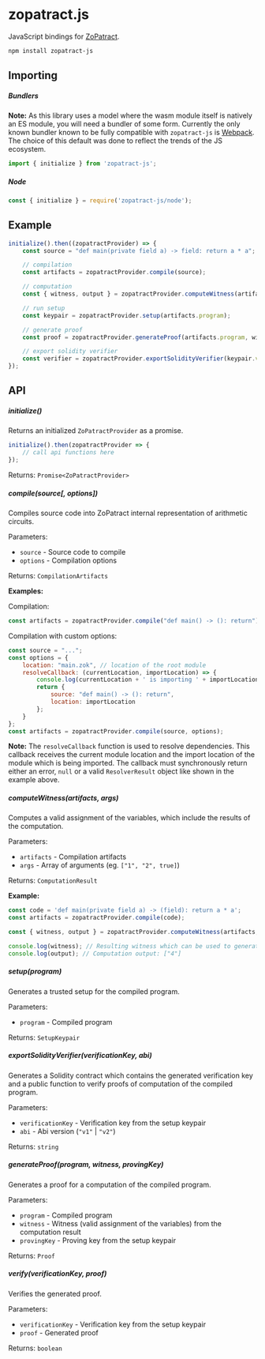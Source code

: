 # zopatract.js

JavaScript bindings for [ZoPatract](https://github.com/Zopatract/ZoPatract).

```bash
npm install zopatract-js
```

## Importing

##### Bundlers
**Note:** As this library uses a model where the wasm module itself is natively an ES module, you will need a bundler of some form. 
Currently the only known bundler known to be fully compatible with `zopatract-js` is [Webpack](https://webpack.js.org/). 
The choice of this default was done to reflect the trends of the JS ecosystem.
```js
import { initialize } from 'zopatract-js';
```

##### Node
```js
const { initialize } = require('zopatract-js/node');
```

## Example
```js
initialize().then((zopatractProvider) => {
    const source = "def main(private field a) -> field: return a * a";

    // compilation
    const artifacts = zopatractProvider.compile(source);

    // computation
    const { witness, output } = zopatractProvider.computeWitness(artifacts, ["2"]);

    // run setup
    const keypair = zopatractProvider.setup(artifacts.program);

    // generate proof
    const proof = zopatractProvider.generateProof(artifacts.program, witness, keypair.pk);

    // export solidity verifier
    const verifier = zopatractProvider.exportSolidityVerifier(keypair.vk, "v1");
});
```

## API

##### initialize()
Returns an initialized `ZoPatractProvider` as a promise.

```js
initialize().then(zopatractProvider => { 
    // call api functions here
});
```

Returns: `Promise<ZoPatractProvider>`

##### compile(source[, options])
Compiles source code into ZoPatract internal representation of arithmetic circuits.

Parameters:
* `source` - Source code to compile
* `options` - Compilation options

Returns: `CompilationArtifacts`

**Examples:**

Compilation:
```js
const artifacts = zopatractProvider.compile("def main() -> (): return");
```

Compilation with custom options:
```js
const source = "...";
const options = {
    location: "main.zok", // location of the root module
    resolveCallback: (currentLocation, importLocation) => {
        console.log(currentLocation + ' is importing ' + importLocation);
        return { 
            source: "def main() -> (): return", 
            location: importLocation 
        };
    }
};
const artifacts = zopatractProvider.compile(source, options);
```

**Note:** The `resolveCallback` function is used to resolve dependencies. 
This callback receives the current module location and the import location of the module which is being imported. 
The callback must synchronously return either an error, `null` or a valid `ResolverResult` object like shown in the example above.

##### computeWitness(artifacts, args)
Computes a valid assignment of the variables, which include the results of the computation.

Parameters:
* `artifacts` - Compilation artifacts
* `args` - Array of arguments (eg. `["1", "2", true]`)

Returns: `ComputationResult`

**Example:**

```js
const code = 'def main(private field a) -> (field): return a * a';
const artifacts = zopatractProvider.compile(code);

const { witness, output } = zopatractProvider.computeWitness(artifacts, ["2"]);

console.log(witness); // Resulting witness which can be used to generate a proof
console.log(output); // Computation output: ["4"]
```

##### setup(program)
Generates a trusted setup for the compiled program.

Parameters:
* `program` - Compiled program

Returns: `SetupKeypair`

##### exportSolidityVerifier(verificationKey, abi)
Generates a Solidity contract which contains the generated verification key and a public function to verify proofs of computation of the compiled program.

Parameters:
* `verificationKey` - Verification key from the setup keypair
* `abi` - Abi version (`"v1"` | `"v2"`)

Returns: `string`

##### generateProof(program, witness, provingKey)
Generates a proof for a computation of the compiled program.

Parameters:
* `program` - Compiled program
* `witness` - Witness (valid assignment of the variables) from the computation result
* `provingKey` - Proving key from the setup keypair

Returns: `Proof`

##### verify(verificationKey, proof)
Verifies the generated proof.

Parameters:
* `verificationKey` - Verification key from the setup keypair
* `proof` - Generated proof

Returns: `boolean`
